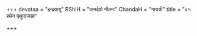 +++
devataa = "इन्द्रवायू"
RShiH = "वामदेवो गौतमः"
ChandaH = "गायत्री"
title = "०५ रथेन पृथुपाजसा"

+++
